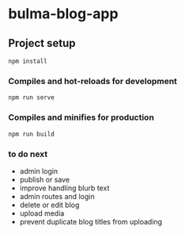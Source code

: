 # bulma-blog-app

## Project setup
```
npm install
```

### Compiles and hot-reloads for development
```
npm run serve
```

### Compiles and minifies for production
```
npm run build
```

### to do next
* admin login
* publish or save
* improve handling blurb text
* admin routes and login
* delete or edit blog
* upload media
* prevent duplicate blog titles from uploading